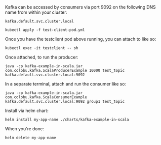 Kafka can be accessed by consumers via port 9092 on the following DNS name from within your cluster:

```
kafka.default.svc.cluster.local
```

```
kubectl apply -f test-client-pod.yml
```

Once you have the testclient pod above running, you can attach to like so:

```
kubectl exec -it testclient -- sh
```

Once attached, to run the producer:

```
java -cp kafka-example-in-scala.jar com.colobu.kafka.ScalaProducerExample 10000 test_topic kafka.default.svc.cluster.local:9092
```

In a separate terminal, attach and run the consumer like so:

```
java -cp kafka-example-in-scala.jar com.colobu.kafka.ScalaConsumerExample kafka.default.svc.cluster.local:9092 group1 test_topic
```

Install via helm chart:

```
helm install my-app-name ./charts/kafka-example-in-scala
```

When you're done:

```
helm delete my-app-name
```
